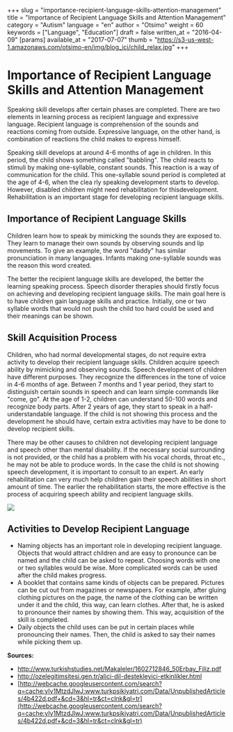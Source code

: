 +++
slug = "importance-recipient-language-skills-attention-management"
title = "Importance of Recipient Language Skills and Attention Management"
category = "Autism"
language = "en"
author = "Otsimo"
weight = 60
keywords = ["Language", "Education"]
draft = false
written_at = "2016-04-09"
[params]
available_at = "2017-07-07"
thumb = "https://s3-us-west-1.amazonaws.com/otsimo-en/img/blog_ici/child_relax.jpg"
+++

# Importance of Recipient Language Skills and Attention Management

Speaking skill develops after certain phases are completed. There are two elements in learning process as recipient language and expressive language. Recipient language is comprehension of the sounds and reactions coming from outside. Expressive language, on the other hand, is combination of reactions the child makes to express himself.

Speaking skill develops at around 4-6 months of age in children. In this period, the child shows something called "babbling". The child reacts to stimuli by making one-syllable, constant sounds. This reaction is a way of communication for the child. This one-syllable sound period is completed at the age of 4-6, when the clea rly speaking development starts to develop. However, disabled children might need rehabilitation for thisdevelopment. Rehabilitation is an important stage for developing recipient language skills.

## Importance of Recipient Language Skills

Children learn how to speak by mimicking the sounds they are exposed to. They learn to manage their own sounds by observing sounds and lip movements. To give an example, the word "daddy" has similar pronunciation in many languages. Infants making one-syllable sounds was the reason this word created.

The better the recipient language skills are developed, the better the learning speaking process. Speech disorder therapies should firstly focus on achieving and developing recipient language skills. The main goal here is to have children gain language skills and practice. Initially, one or two syllable words that would not push the child too hard could be used and their meanings can be shown.

## Skill Acquisition Process

Children, who had normal developmental stages, do not require extra activity to develop their recipient language skills. Children acquire speech ability by mimicking and observing sounds. Speech development of children have different purposes. They recognize the differences in the tone of voice in 4-6 months of age. Between 7 months and 1 year period, they start to distinguish certain sounds in speech and can learn simple commands like "come, go". At the age of 1-2, children can understand 50-100 words and recognize body parts. After 2 years of age, they start to speak in a half-understandable language. If the child is not showing this process and the development he should have, certain extra activities may have to be done to develop recipient skills.

There may be other causes to children not developing recipient language and speech other than mental disability. If the necessary social surrounding is not provided, or the child has a problem with his vocal chords, throat etc., he may not be able to produce words. In the case the child is not showing speech development, it is important to consult to an expert. An early rehabilitation can very much help children gain their speech abilities in short amount of time. The earlier the rehabilitation starts, the more effective is the process of acquiring speech ability and recipient language skills.

![](https://s3-us-west-1.amazonaws.com/otsimo-en/img/blog_ici/child_sun.jpg)

## Activities to Develop Recipient Language

  * Naming objects has an important role in developing recipient language. Objects that would attract children and are easy to pronounce can be named and the child can be asked to repeat. Choosing words with one or two syllables would be wise. More complicated words can be used after the child makes progress.
  * A booklet that contains same kinds of objects can be prepared. Pictures can be cut out from magazines or newspapers. For example, after gluing clothing pictures on the page, the name of the clothing can be written under it and the child, this way, can learn clothes. After that, he is asked to pronounce their names by showing them. This way, acquisition of the skill is completed.
  * Daily objects the child uses can be put in certain places while pronouncing their names. Then, the child is asked to say their names while picking them up.

**Sources:**

  * <http://www.turkishstudies.net/Makaleler/1602712846_50Erbay_Filiz.pdf>
  * <http://ozelegitimsitesi.gen.tr/alici-dil-destekleyici-etkinlikler.html>
  * [http://webcache.googleusercontent.com/search?q=cache:yIy1MtzdJlwJ:www.turkpsikiyatri.com/Data/UnpublishedArticles/4b422d.pdf+&cd=3&hl=tr&ct=clnk&gl=tr](http://webcache.googleusercontent.com/search?q=cache:yIy1MtzdJlwJ:www.turkpsikiyatri.com/Data/UnpublishedArticles/4b422d.pdf+&cd=3&hl=tr&ct=clnk&gl=tr)

